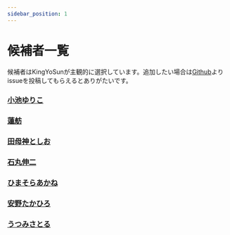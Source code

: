 ```yaml
---
sidebar_position: 1
---
```


# 候補者一覧

候補者はKingYoSunが主観的に選択しています。追加したい場合は[Github](https://github.com/KingYoSun/tochijisen2024-search/issues)よりissueを投稿してもらえるとありがたいです。

### [小池ゆりこ](/docs/koike_yuriko/)

### [蓮舫](/docs/renho/)

### [田母神としお](/docs/tabogami_toshio/)

### [石丸伸二](/docs/ishimaru_shinji/)

### [ひまそらあかね](/docs/himasoraakane/)

### [安野たかひろ](/docs/anno_takahiro/)

### [うつみさとる](/docs/utsumi_satoru/)
